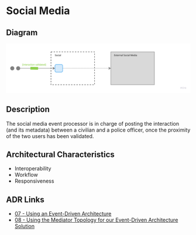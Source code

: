 # Social Media

## Diagram

![Social Media](../../assets/detailed-social.jpg)

## Description
The social media event processor is in charge of posting the interaction (and its metadata) between a civilian and a police officer, once the proximity of the two users has been validated.

## Architectural Characteristics
- Interoperability
- Workflow
- Responsiveness

## ADR Links
- [07 - Using an Event-Driven Architecture](../adr/07-event-driven.md)
- [08 - Using the Mediator Topology for our Event-Driven Architecture Solution](../adr/08-mediator-topology.md)